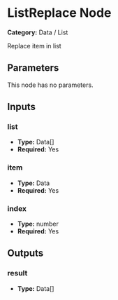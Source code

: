 
# ListReplace Node

**Category:** Data / List

Replace item in list

## Parameters

This node has no parameters.

## Inputs


### list
- **Type:** Data[]
- **Required:** Yes



### item
- **Type:** Data
- **Required:** Yes



### index
- **Type:** number
- **Required:** Yes



## Outputs


### result
- **Type:** Data[]




